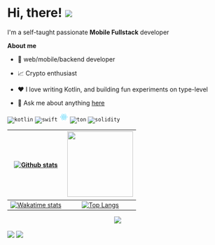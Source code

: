 
# Hi, there! <img src="https://media.giphy.com/media/hvRJCLFzcasrR4ia7z/giphy.gif" width="30px">


I'm a self-taught passionate **Mobile Fullstack** developer

**About me**

- 💼 web/mobile/backend developer

- 📈 Сrypto enthusiast

- ❤️ I love writing Kotlin, and building fun experiments on type-level

- 💬 Ask me about anything [here](https://t.me/LarKeSss)

   
<code><img height="20" alt="kotlin" src="https://upload.wikimedia.org/wikipedia/commons/7/74/Kotlin_Icon.png"></code>
<code><img height="20" alt="swift" src="https://cdn-icons-png.flaticon.com/512/732/732250.png"></code>
<code><img height="20" alt="react" src="https://raw.githubusercontent.com/github/explore/80688e429a7d4ef2fca1e82350fe8e3517d3494d/topics/react/react.png"></code>
<code><img height="20" alt="ton" src="https://cryptologos.cc/logos/toncoin-ton-logo.png"></code>
<code><img height="20" alt="solidity" src="https://w7.pngwing.com/pngs/895/275/png-transparent-solidity-ethereum-smart-contract-blockchain-cryptocurrency-blockchain-angle-triangle-logo.png"></code>



 |[![Github stats](https://github-readme-stats.vercel.app/api?username=larkes-cyber&theme=dracula&show_icons=true)](https://github.com/anuraghazra/github-readme-stats)|<img src="https://user-images.githubusercontent.com/53375304/165995414-b1d15d50-43cc-428a-8540-bbda07a5c279.png" width=150 height=150 />|
|:---:|:---:|
|[![Wakatime stats](https://github-readme-stats.vercel.app/api/wakatime?username=larkes&theme=radical&layout=compact)](https://wakatime.com/@larkes)|[![Top Langs](https://github-readme-stats.vercel.app/api/top-langs/?username=larkes-cyber&theme=radical&layout=compact&langs_count=6)](https://github.com/anuraghazra/github-readme-stats)|



<p align="center"><img src="http://github-readme-streak-stats.herokuapp.com?user=larkes-cyber&background=00000000&dates=9B9B9B&border=00000000&ring=FFC300&fire=FFFFFF&stroke=FFFFFF&currStreakNum=FFFFFF&sideNums=FFFFFF&sideLabels=FFFFFF&currStreakLabel=FFFFFF"/></p>

<p><img width="65%" src="https://github-profile-summary-cards.vercel.app/api/cards/profile-details?username=larkes-cyber&theme=github_dark">
<img width="31.5%" src="https://github-profile-summary-cards.vercel.app/api/cards/productive-time?username=larkes-cyber&theme=github_dark"></p>
